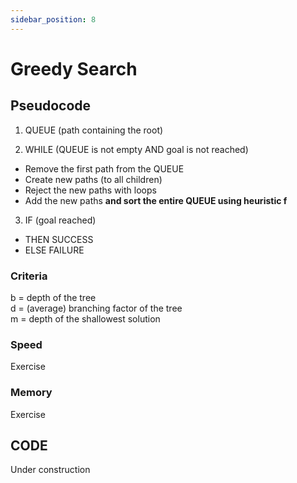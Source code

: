 ```yaml
---
sidebar_position: 8
---
```


# Greedy Search

## Pseudocode

1) QUEUE (path containing the root)

2) WHILE (QUEUE is not empty AND goal is not reached)

- Remove the first path from the QUEUE
- Create new paths (to all children)
- Reject the new paths with loops
- Add the new paths **and sort the entire QUEUE using heuristic f**

3) IF (goal reached)

- THEN SUCCESS
- ELSE FAILURE


### Criteria

b = depth of the tree <br />
d = (average) branching factor of the tree <br />
m = depth of the shallowest solution <br />

### Speed

Exercise

### Memory

Exercise

## CODE

Under construction